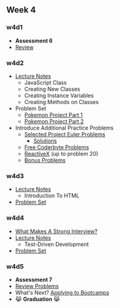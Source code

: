 ## Week 4

### w4d1
+ **Assessment 6**
+ [Review][w4d1-lecture-notes]

[w4d1-lecture-notes]:./d1/lecture_notes.md

### w4d2
+ [Lecture Notes][w4d2-lecture-notes]
  + JavaScript Class
  + Creating New Classes
  + Creating Instance Variables
  + Creating Methods on Classes
+ Problem Set
  + [Pokemon Project Part 1][pokemon_1]
  + [Pokemon Project Part 2][pokemon_2]
+ Introduce Additional Practice Problems
  + [Selected Project Euler Problems](../other/project_euler.md)
    + [Solutions](../solutions/w4/projectEuler)
  + [Free Coderbyte Problems](https://coderbyte.com/challenges/)
  + [ReactiveX](http://reactivex.io/learnrx/) (up to problem 20)
  + [Bonus Problems](../bonus_problems)

[w4d2-lecture-notes]:./d2/lecture_notes.md
[pokemon_1]:./d2/pokemon/pokemon.md
[pokemon_2]:./d2/pokemon/battle.md

### w4d3
+ [Lecture Notes][w4d3-lecture-notes]
  + Introduction To HTML
+ [Problem Set](./d3/problem_set.md)

[w4d3-lecture-notes]:./d3/lecture_notes.md

### w4d4
+ [What Makes A Strong Interview?](./d4/interview_prep.md)
+ [Lecture Notes][w4d4-lecture-notes]
  + Test-Driven Development
+ [Problem Set](./d4/problem_set)

[w4d4-lecture-notes]:./d4/lecture_notes.md


### w4d5
+ **Assessment 7**
+ [Review Problems][w4-review-problems]
+ What's Next? [Applying to Bootcamps](../other/whats_next.md)
+ :joy_cat: **Graduation** :joy_cat:

[w4-review-problems]:./d5/review.js
